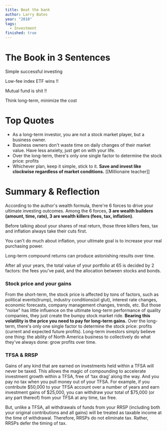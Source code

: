 ```yaml
---
title: Beat the bank
author: Larry Bates
year: "2018"
tags:
  - Investment
finished: true
---
```


# The Book in 3 Sentences

Simple successful investing

Low-fee index ETF wins !!

Mutual fund is shit !!

Think long-term, minimize the cost

# Top Quotes

- As a long-term investor, you are not a stock market player, but a business owner.
- Business owners don't waste time on daily changes of their market value. Have less anxiety, just get on with your life.
- Over the long-term, there's only one single factor to determine the stock price: profits
- Whichever plan, keep it simple, stick to it. **Save and invest like clockwise regardless of market conditions.** [[Millionaire teacher]]


# Summary & Reflection

According to the author's wealth formula, there're 6 forces to drive your ultimate investing outcomes. Among the 6 forces, **3 are wealth builders (amount, time, rate), 3 are wealth killers (fees, tax, inflation)**.

Before talking about your shares of real return, those three killers fees, tax and inflation always take their cuts first.

You can't do much about inflation, your ultimate goal is to increase your real purchasing power.

Long-term compound returns can produce astonishing results over time.

After all your years, the total value of your portfolio at 65 is decided by 2 factors: the fees you've paid, and the allocation between stocks and bonds.

### Stock price and your gains

From the short-term, the stock price is affected by tons of factors, such as political events(trump), industry conditions(oil glut), interest rate changes, economic forecasts, company management changes, trends, etc. But those "noise" has little influence on the ultimate long-term performance of quality companies, they just create the bumpy stock market ride. **Bearing this volatility is the price you need to pay for long-term gains.** Over the long-term, there's only one single factor to determine the stock price: profits (current and expected future profits). Long-term investors simply believe one thing: the ability of North America business to collectively do what they've always done: grow profits over time.

### TFSA & RRSP

Gains of any kind that are earned on investments held within a TFSA will never be taxed. This allows the magic of compounding to accelerate investment growth within a TFSA, free of ‘tax drag’ along the way. And you pay no tax when you pull money out of your TFSA. For example, if you contribute $50,000 to your TFSA account over a number of years and earn investment gains of $25,000, you can withdraw your total of $75,000 (or any part thereof) from your TFSA at any time, tax free.

But, unlike a TFSA, all withdrawals of funds from your RRSP (including both your original contributions and all gains) will be treated as taxable income at the time of withdrawal. Therefore, RRSPs do not eliminate tax. Rather, RRSPs defer the timing of tax.
